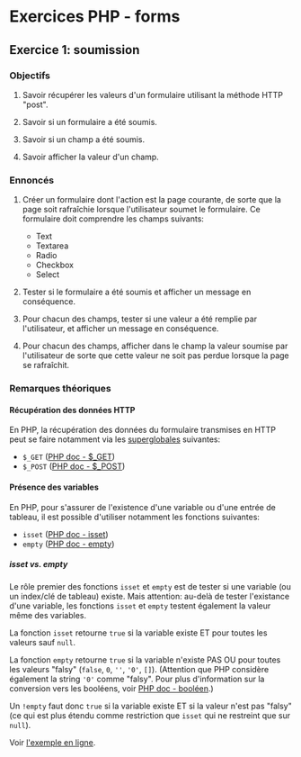 # Exercices PHP - forms

## Exercice 1: soumission

### Objectifs

 1. Savoir récupérer les valeurs d'un formulaire utilisant la méthode HTTP "post".

 2. Savoir si un formulaire a été soumis.

 3. Savoir si un champ a été soumis.

 4. Savoir afficher la valeur d'un champ.

### Ennoncés

 1. Créer un formulaire dont l'action est la page courante, de sorte que la page soit rafraîchie lorsque l'utilisateur soumet le formulaire. Ce formulaire doit comprendre les champs suivants:
    - Text
    - Textarea
    - Radio
    - Checkbox
    - Select

 2. Tester si le formulaire a été soumis et afficher un message en conséquence.

 3. Pour chacun des champs, tester si une valeur a été remplie par l'utilisateur, et afficher un message en conséquence.

 4. Pour chacun des champs, afficher dans le champ la valeur soumise par l'utilisateur de sorte que cette valeur ne soit pas perdue lorsque la page se rafraîchit.

### Remarques théoriques

#### Récupération des données HTTP

En PHP, la récupération des données du formulaire transmises en HTTP peut se faire notamment via les [superglobales](https://www.php.net/manual/fr/language.variables.superglobals.php) suivantes:

 - `$_GET` ([PHP doc - $_GET](https://www.php.net/manual/fr/reserved.variables.get.php)) 
 - `$_POST` ([PHP doc - $_POST](https://www.php.net/manual/fr/reserved.variables.post.php)) 

#### Présence des variables

En PHP, pour s'assurer de l'existence d'une variable ou d'une entrée de tableau, il est possible d'utiliser notamment les fonctions suivantes:

 - `isset` ([PHP doc - isset](https://www.php.net/manual/fr/function.isset.php)) 
 - `empty` ([PHP doc - empty](https://www.php.net/manual/fr/function.empty.php)) 

##### isset vs. empty

Le rôle premier des fonctions `isset` et `empty` est de tester si une variable (ou un index/clé de tableau) existe. Mais attention: au-delà de tester l'existance d'une variable, les fonctions `isset` et `empty` testent également la valeur même des variables.

La fonction `isset` retourne `true` si la variable existe ET pour toutes les valeurs sauf `null`.

La fonction `empty` retourne `true` si la variable n'existe PAS OU pour toutes les valeurs "falsy" (`false`, `0`, `''`, `'0'`, `[]`). (Attention que PHP considère également la string `'0'` comme "falsy". Pour plus d'information sur la conversion vers les booléens, voir [PHP doc - booléen](https://www.php.net/manual/fr/language.types.boolean.php).)

Un `!empty` faut donc `true` si la variable existe ET si la valeur n'est pas "falsy" (ce qui est plus étendu comme restriction que `isset` qui ne restreint que sur `null`).

Voir [l'exemple en ligne](https://onlinephp.io/c/10a76).
